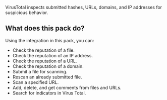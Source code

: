 VirusTotal inspects submitted hashes, URLs, domains, and IP addresses for suspicious behavior. 

## What does this pack do?
Using the integration in this pack, you can:
- Check the reputation of a file.
- Check the reputation of an IP address.
- Check the reputation of a URL.
- Check the reputation of a domain.
- Submit a file for scanning.
- Rescan an already submitted file.
- Scan a specified URL.
- Add, delete, and get comments from files and URLs.
- Search for indicators in Virus Total.

